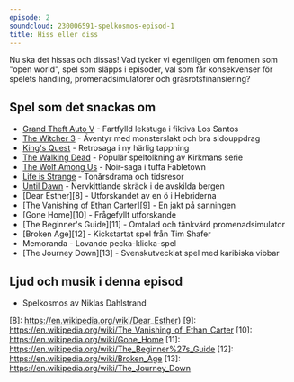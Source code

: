 ```yaml
---
episode: 2
soundcloud: 230006591-spelkosmos-episod-1
title: Hiss eller diss
---
```


Nu ska det hissas och dissas! Vad tycker vi egentligen om fenomen som "open world", spel som släpps i episoder, val som får konsekvenser för spelets handling, promenadsimulatorer och gräsrotsfinansiering?

## Spel som det snackas om

* [Grand Theft Auto V][1] - Fartfylld lekstuga i fiktiva Los Santos
* [The Witcher 3][2] - Äventyr med monsterslakt och bra sidouppdrag
* [King's Quest][3] - Retrosaga i ny härlig tappning
* [The Walking Dead][4] - Populär speltolkning av Kirkmans serie
* [The Wolf Among Us][5] - Noir-saga i tuffa Fabletown
* [Life is Strange][6] - Tonårsdrama och tidsresor
* [Until Dawn][7] - Nervkittlande skräck i de avskilda bergen
* [Dear Esther][8] - Utforskandet av en ö i Hebriderna
* [The Vanishing of Ethan Carter][9] - En jakt på sanningen 
* [Gone Home][10] - Frågefyllt utforskande
* [The Beginner's Guide][11] - Omtalad och tänkvärd promenadsimulator
* [Broken Age][12] - Kickstartat spel från Tim Shafer
* Memoranda - Lovande pecka-klicka-spel
* [The Journey Down][13] - Svenskutvecklat spel med karibiska vibbar

## Ljud och musik i denna episod

* Spelkosmos av Niklas Dahlstrand


[1]: https://en.wikipedia.org/wiki/Grand_Theft_Auto_V
[2]: https://en.wikipedia.org/wiki/The_Witcher_3:_Wild_Hunt
[3]: https://en.wikipedia.org/wiki/King%27s_Quest_(2015_video_game)
[4]: https://en.wikipedia.org/wiki/The_Walking_Dead_(video_game_series)
[5]: https://en.wikipedia.org/wiki/The_Wolf_Among_Us
[6]: https://en.wikipedia.org/wiki/Life_Is_Strange
[7]: https://en.wikipedia.org/wiki/Until_Dawn
[8]: https://en.wikipedia.org/wiki/Dear_Esther)
[9]: https://en.wikipedia.org/wiki/The_Vanishing_of_Ethan_Carter
[10]: https://en.wikipedia.org/wiki/Gone_Home
[11]: https://en.wikipedia.org/wiki/The_Beginner%27s_Guide
[12]: https://en.wikipedia.org/wiki/Broken_Age
[13]: https://en.wikipedia.org/wiki/The_Journey_Down